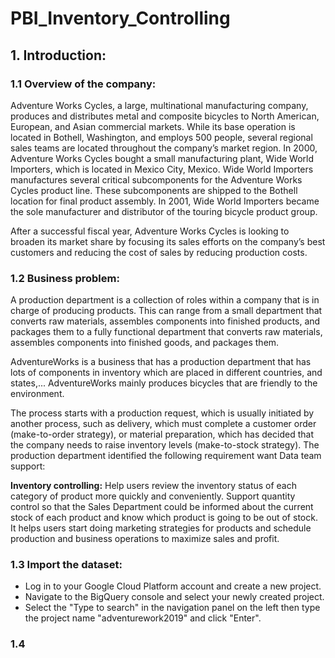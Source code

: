# PBI_Inventory_Controlling

## 1. Introduction:

### 1.1 Overview of the company:

Adventure Works Cycles, a large, multinational manufacturing company, produces and distributes metal and composite bicycles to North American, European, and Asian commercial markets. While its base operation is located in Bothell, Washington, and employs 500 people, several regional sales teams are located throughout the company’s market region. In 2000, Adventure Works Cycles bought a small manufacturing plant, Wide World Importers, which is located in Mexico City, Mexico. Wide World Importers manufactures several critical subcomponents for the Adventure Works Cycles product line. These subcomponents are shipped to the Bothell location for final product assembly. In 2001, Wide World Importers became the sole  manufacturer and distributor of the touring bicycle product group. 

After a successful fiscal year, Adventure Works Cycles is looking to broaden its market share by focusing its sales efforts on the company’s best customers and reducing the cost of sales by reducing production costs.

### 1.2 Business problem:

A production department is a collection of roles within a company that is in charge of producing products. This can range from a small department that converts raw materials, assembles components into finished products, and packages them to a fully functional department that converts raw materials, assembles components into finished goods, and packages them.

AdventureWorks is a business that has a production department that has lots of components in inventory which are placed in different countries, and states,... AdventureWorks mainly produces bicycles that are friendly to the environment.

The process starts with a production request, which is usually initiated by another process, such as delivery, which must complete a customer order (make-to-order strategy), or material preparation, which has decided that the company needs to raise inventory levels (make-to-stock strategy). The production department identified the following requirement want Data team support: 

**Inventory controlling:** Help users review the inventory status of each category of product more quickly and conveniently. Support quantity control so that the Sales Department could be informed about the current stock of each product and know which product is going to be out of stock. It helps users start doing marketing strategies for products and schedule production and business operations to maximize sales and profit.

### 1.3 Import the dataset:

* Log in to your Google Cloud Platform account and create a new project.
* Navigate to the BigQuery console and select your newly created project.
* Select the "Type to search" in the navigation panel on the left then type the project name "adventurework2019" and click "Enter".

### 1.4 
